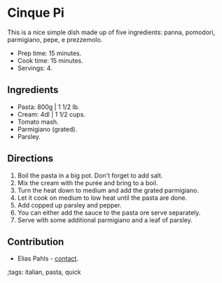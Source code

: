 # Cinque Pi

This is a nice simple dish made up of five ingredients: panna, pomodori,
parmigiano, pepe, e prezzemolo.

- Prep time: 15 minutes.
- Cook time: 15 minutes.
- Servings: 4.

## Ingredients

- Pasta: 800g | 1 1/2 lb.
- Cream: 4dl | 1 1/2 cups.
- Tomato mash.
- Parmigiano (grated).
- Parsley.

## Directions

1. Boil the pasta in a big pot. Don't forget to add salt.
2. Mix the cream with the purée and bring to a boil.
3. Turn the heat down to medium and add the grated parmigiano.
4. Let it cook on medium to low heat until the pasta are done.
5. Add copped up parsley and pepper.
6. You can either add the sauce to the pasta ore serve separately.
7. Serve with some additional parmigiano and a leaf of parsley.

## Contribution

- Elias Pahls - [contact](mailto:pahlse@pm.me).

;tags: italian, pasta, quick
